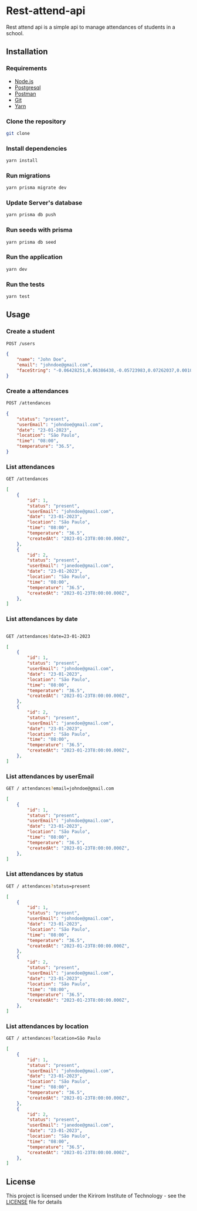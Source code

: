 # Rest-attend-api

Rest attend api is a simple api to manage attendances of students in a school.

## Installation

### Requirements

-   [Node.js](https://nodejs.org/en/)
-   [Postgresql](https://www.postgresql.org/)
-   [Postman](https://www.getpostman.com/)
-   [Git](https://git-scm.com/)
-   [Yarn](https://yarnpkg.com/)

### Clone the repository

```bash
git clone
```

### Install dependencies

```bash
yarn install
```

### Run migrations

```bash
yarn prisma migrate dev
```

### Update Server's database

```bash
yarn prisma db push
```

### Run seeds with prisma

```bash
yarn prisma db seed
```

### Run the application

```bash
yarn dev
```

### Run the tests

```bash
yarn test
```

## Usage

### Create a student

```bash
POST /users
```

```json
{
    "name": "John Doe",
    "email": "johndoe@gmail.com",
    "faceString": "-0.06428251,0.06386438,-0.05723983,0.07262037,0.0010176456,-0.114041604,0.012385694,0.04434888...",
}
```

### Create a attendances

```bash
POST /attendances
```

```json
{
    "status": "present",
    "userEmail": "johndoe@gmail.com",
    "date": "23-01-2023",
    "location": "São Paulo",
    "time": "08:00",
    "temperature": "36.5",
}
```

### List attendances

```bash
GET /attendances
```

```json
[
    {
        "id": 1,
        "status": "present",
        "userEmail": "johndoe@gmail.com",
        "date": "23-01-2023",
        "location": "São Paulo",
        "time": "08:00",
        "temperature": "36.5",
        "createdAt": "2023-01-23T8:00:00.000Z",
    },
    {
        "id": 2,
        "status": "present",
        "userEmail": "janedoe@gmail.com",
        "date": "23-01-2023",
        "location": "São Paulo",
        "time": "08:00",
        "temperature": "36.5",
        "createdAt": "2023-01-23T8:00:00.000Z",
    },
]
```

### List attendances by date

```bash

GET /attendances?date=23-01-2023
```

```json
[
    {
        "id": 1,
        "status": "present",
        "userEmail": "johndoe@gmail.com",
        "date": "23-01-2023",
        "location": "São Paulo",
        "time": "08:00",
        "temperature": "36.5",
        "createdAt": "2023-01-23T8:00:00.000Z",
    },
    {
        "id": 2,
        "status": "present",
        "userEmail": "janedoe@gmail.com",
        "date": "23-01-2023",
        "location": "São Paulo",
        "time": "08:00",
        "temperature": "36.5",
        "createdAt": "2023-01-23T8:00:00.000Z",
    },
]
```

### List attendances by userEmail

```bash
GET / attendances?email=johndoe@gmail.com
```

```json
[
    {
        "id": 1,
        "status": "present",
        "userEmail": "johndoe@gmail.com",
        "date": "23-01-2023",
        "location": "São Paulo",
        "time": "08:00",
        "temperature": "36.5",
        "createdAt": "2023-01-23T8:00:00.000Z",
    },
]
```

### List attendances by status

```bash
GET / attendances?status=present
```

```json
[
    {
        "id": 1,
        "status": "present",
        "userEmail": "johndoe@gmail.com",
        "date": "23-01-2023",
        "location": "São Paulo",
        "time": "08:00",
        "temperature": "36.5",
        "createdAt": "2023-01-23T8:00:00.000Z",
    },
    {
        "id": 2,
        "status": "present",
        "userEmail": "janedoe@gmail.com",
        "date": "23-01-2023",
        "location": "São Paulo",
        "time": "08:00",
        "temperature": "36.5",
        "createdAt": "2023-01-23T8:00:00.000Z",
    },
]
```

### List attendances by location

```bash
GET / attendances?location=São Paulo
```

```json
[
    {
        "id": 1,
        "status": "present",
        "userEmail": "johndoe@gmail.com",
        "date": "23-01-2023",
        "location": "São Paulo",
        "time": "08:00",
        "temperature": "36.5",
        "createdAt": "2023-01-23T8:00:00.000Z",
    },
    {
        "id": 2,
        "status": "present",
        "userEmail": "janedoe@gmail.com",
        "date": "23-01-2023",
        "location": "São Paulo",
        "time": "08:00",
        "temperature": "36.5",
        "createdAt": "2023-01-23T8:00:00.000Z",
    },
]
```


## License

This project is licensed under the Kirirom Institute of Technology - see the [LICENSE](LICENSE) file for details
